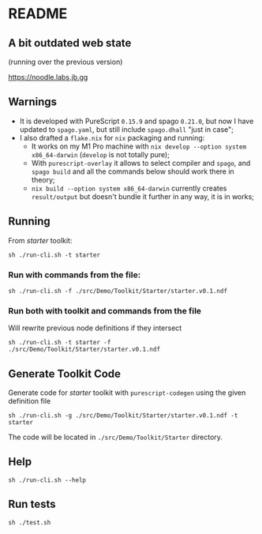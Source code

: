 # README

## A bit outdated web state

(running over the previous version)

https://noodle.labs.jb.gg

## Warnings

* It is developed with PureScript `0.15.9` and spago `0.21.0`, but now I have updated to `spago.yaml`, but still include `spago.dhall` "just in case";
* I also drafted a `flake.nix` for `nix` packaging and running:
  * It works on my M1 Pro machine with `nix develop --option system x86_64-darwin` (`develop` is not totally pure);
  * With `purescript-overlay` it allows to select compiler and `spago`, and `spago build` and all the commands below should work there in theory;
  * `nix build --option system x86_64-darwin` currently creates `result/output` but doesn't bundle it further in any way, it is in works;

## Running

From _starter_ toolkit:

`sh ./run-cli.sh -t starter`

### Run with commands from the file:

`sh ./run-cli.sh -f ./src/Demo/Toolkit/Starter/starter.v0.1.ndf`

### Run both with toolkit and commands from the file

Will rewrite previous node definitions if they intersect

`sh ./run-cli.sh -t starter -f ./src/Demo/Toolkit/Starter/starter.v0.1.ndf`

## Generate Toolkit Code

Generate code for _starter_ toolkit with `purescript-codegen` using the given definition file

`sh ./run-cli.sh -g ./src/Demo/Toolkit/Starter/starter.v0.1.ndf -t starter`

The code will be located in `./src/Demo/Toolkit/Starter` directory.

## Help

`sh ./run-cli.sh --help`

## Run tests

`sh ./test.sh`